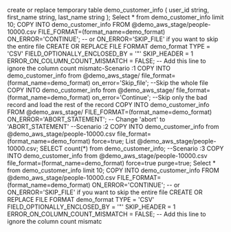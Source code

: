 create or replace temporary table demo_customer_info (
user_id string,
first_name string,
last_name string
);
Select * from demo_customer_info limit 10;
COPY INTO demo_customer_info
FROM @demo_aws_stage/people-10000.csv
FILE_FORMAT=(format_name=demo_format)
ON_ERROR='CONTINUE'; -- or ON_ERROR='SKIP_FILE' if you want to skip the entire file
CREATE OR REPLACE FILE FORMAT demo_format
TYPE = 'CSV'
FIELD_OPTIONALLY_ENCLOSED_BY = '"'
SKIP_HEADER = 1
ERROR_ON_COLUMN_COUNT_MISMATCH = FALSE; -- Add this line to ignore the 
column count mismatc-Scenario :1
COPY INTO demo_customer_info
from @demo_aws_stage/
file_format=(format_name=demo_format)
on_error='Skip_file'; --Skip the whole file
COPY INTO demo_customer_info
from @demo_aws_stage/
file_format=(format_name=demo_format)
on_error='Continue'; --Skip only the bad record and load the rest of the record
COPY INTO demo_customer_info
FROM @demo_aws_stage/
FILE_FORMAT=(format_name=demo_format)
ON_ERROR='ABORT_STATEMENT'; -- Change 'abort' to 'ABORT_STATEMENT'
--Scenario :2
COPY INTO demo_customer_info
from @demo_aws_stage/people-10000.csv
file_format=(format_name=demo_format)
 force=true;
List @demo_aws_stage/people-10000.csv;
SELECT count(*) from demo_customer_info;
--Scenario :3
COPY INTO demo_customer_info
from @demo_aws_stage/people-10000.csv
file_format=(format_name=demo_format)
 force=true purge=true;
Select * from demo_customer_info limit 10;
COPY INTO demo_customer_info
FROM @demo_aws_stage/people-10000.csv
FILE_FORMAT=(format_name=demo_format)
ON_ERROR='CONTINUE'; -- or ON_ERROR='SKIP_FILE' if you want to skip the entire file
CREATE OR REPLACE FILE FORMAT demo_format
TYPE = 'CSV'
FIELD_OPTIONALLY_ENCLOSED_BY = '"'
SKIP_HEADER = 1
ERROR_ON_COLUMN_COUNT_MISMATCH = FALSE; -- Add this line to ignore the 
column count mismatc
